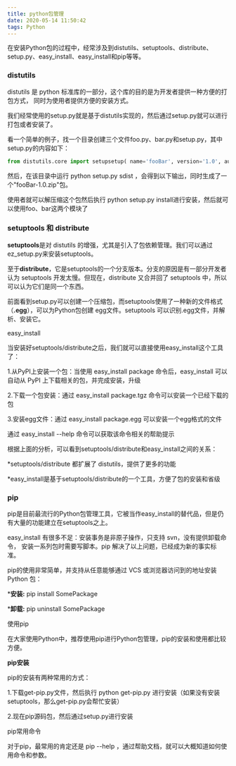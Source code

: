 ```yaml
---
title: python包管理
date: 2020-05-14 11:50:42
tags: Python
---
```


在安装Python包的过程中，经常涉及到distutils、setuptools、distribute、setup.py、easy_install、easy_install和pip等等。



### **distutils**

distutils 是 python 标准库的一部分，这个库的目的是为开发者提供一种方便的打包方式， 同时为使用者提供方便的安装方式。



我们经常使用的setup.py就是基于distutils实现的，然后通过setup.py就可以进行打包或者安装了。



看一个简单的例子，找一个目录创建三个文件foo.py、bar.py和setup.py，其中setup.py的内容如下：

```python
from distutils.core import setupsetup( name='fooBar', version='1.0', author='Will', author_email='wilber@sh.com', url='http://www.cnblogs.com/wilber2013/', py_modules=['foo', 'bar'],)
```

然后，在该目录中运行 python setup.py sdist ，会得到以下输出，同时生成了一个"fooBar-1.0.zip"包。

使用者就可以解压缩这个包然后执行 python setup.py install进行安装，然后就可以使用foo、bar这两个模块了



### **setuptools 和 distribute**

**setuptools**是对 distutils 的增强，尤其是引入了包依赖管理。我们可以通过ez_setup.py来安装setuptools。

至于**distribute**，它是setuptools的一个分支版本。分支的原因是有一部分开发者认为 setuptools 开发太慢。但现在，distribute 又合并回了 setuptools 中，所以可以认为它们是同一个东西。

前面看到setup.py可以创建一个压缩包，而setuptools使用了一种新的文件格式（**.egg**），可以为Python包创建 egg文件。setuptools 可以识别.egg文件，并解析、安装它。



easy_install

当安装好setuptools/distribute之后，我们就可以直接使用easy_install这个工具了：

1.从PyPI上安装一个包：当使用 easy_install package 命令后，easy_install 可以自动从 PyPI 上下载相关的包，并完成安装，升级

2.下载一个包安装：通过 easy_install package.tgz 命令可以安装一个已经下载的包

3.安装egg文件：通过 easy_install package.egg 可以安装一个egg格式的文件

通过 easy_install --help 命令可以获取该命令相关的帮助提示



根据上面的分析，可以看到setuptools/distribute和easy_install之间的关系：

*setuptools/distribute 都扩展了 distutils，提供了更多的功能

*easy_install是基于setuptools/distribute的一个工具，方便了包的安装和省级

### **pip**

pip是目前最流行的Python包管理工具，它被当作easy_install的替代品，但是仍有大量的功能建立在setuptools之上。

easy_install 有很多不足：安装事务是非原子操作，只支持 svn，没有提供卸载命令， 安装一系列包时需要写脚本。pip 解决了以上问题，已经成为新的事实标准。

pip的使用非常简单，并支持从任意能够通过 VCS 或浏览器访问到的地址安装 Python 包：

***安装:** pip install SomePackage

***卸载:** pip uninstall SomePackage

使用pip

在大家使用Python中，推荐使用pip进行Python包管理，pip的安装和使用都比较方便。

**pip安装**

pip的安装有两种常用的方式：

1.下载get-pip.py文件，然后执行 python get-pip.py 进行安装（如果没有安装setuptools，那么get-pip.py会帮忙安装）

2.现在pip源码包，然后通过setup.py进行安装

pip常用命令

对于pip，最常用的肯定还是 pip --help ，通过帮助文档，就可以大概知道如何使用命令和参数。



